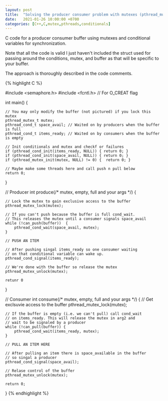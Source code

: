 ```yaml
---
layout: post
title:  "Solving the producer consumer problem with mutexes (pthread_mutex_t) and conditional variables (pthread_cond_t)"
date:   2021-01-26 10:00:00 +0700
categories: [C++,C,mutex,pthreads,conditionals]
---
```


C code for a producer consumer buffer using mutexes and conditional variables for synchronization.

Note that all the code is valid I just haven't included the struct used for passing around the conditions, mutex, and buffer as
that will be specific to your buffer.

The approach is thoroughly described in the code comments.

{% highlight C %}

#include <semaphore.h>
#include <fcntl.h> // For O_CREAT flag


int main() {

    // You may only modify the buffer (not pictured) if you lock this mutex
    pthread_mutex_t mutex;
    pthread_cond_t space_avail; // Waited on by producers when the buffer is full
    pthread_cond_t items_ready; // Waited on by consumers when the buffer is empty

    // Init conditionals and mutex and checkf or failures
    if (pthread_cond_init(items_ready, NULL)) { return 0; }
    if (pthread_cond_init(space_avail, NULL)) { return 0; }
    if (pthread_mutex_init(mutex, NULL) != 0) {  return 0; }

    // Maybe make some threads here and call push n pull below
    return 0;

}

// Producer
int produce(/* mutex, empty, full and your args */) {

    // Lock the mutex to gain exclusive access to the buffer
    pthread_mutex_lock(mutex);
    
    // If you can't push because the buffer is full cond_wait.
    // This releases the mutex until a consumer signals space_avail 
    while (!can_push(buffer))  {
        pthread_cond_wait(space_avail, mutex);
    }
    
    // PUSH AN ITEM

    // After pushing singal items_ready so one consumer waiting 
    // on that conditional variable can wake up.
    pthread_cond_signal(items_ready);

    // We're done with the buffer so release the mutex
    pthread_mutex_unlock(mutex);

    retunr 0
}

// Consumer
int consume(/* mutex, empty, full and your args */) {
    // Get exclsuvie access to the buffer
    pthread_mutex_lock(mutex);

    // If the buffer is empty (i.e. we can't pull) call cond_wait
    // on items_ready. This will release the mutex in arg2 and 
    // wait to be signaled by a producer 
    while (!can_pull(buffer)) {
        pthread_cond_wait(items_ready, mutex);
    }

    // PULL AN ITEM HERE

    // After pulling an item there is space_available in the buffer
    // so singal a producer
    pthread_cond_signal(space_avail);

    // Relase control of the buffer
    pthread_mutex_unlock(mutex);

    return 0;
}
{% endhighlight %}